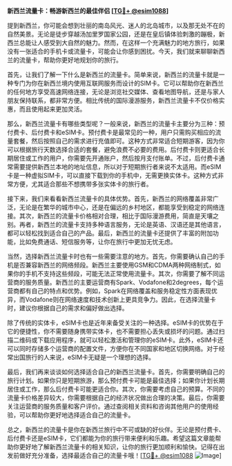 **新西兰流量卡：畅游新西兰的最佳伴侣 [[TG💪+ @esim1088](https://t.me/s/esim1088)]**

提到新西兰，你可能会想到壮丽的南岛风光、迷人的北岛城市，以及那无处不在的自然美景。无论是徒步穿越汤加里罗国家公园，还是在皇后镇体验刺激的蹦极，新西兰总能让人感受到大自然的魅力。然而，在这样一个充满魅力的地方旅行，如果没有一张适合的手机卡或流量卡，可能会让你感到困扰。今天，我们就来聊聊新西兰的流量卡，帮助你更好地规划你的旅行。

首先，让我们了解一下什么是新西兰的流量卡。简单来说，新西兰的流量卡就是一种专门为你在新西兰境内使用互联网服务而设计的SIM卡。它可以帮助你在新西兰的任何地方享受高速网络连接，无论是浏览社交媒体、查看地图导航，还是与家人朋友保持联系，都非常方便。相比传统的国际漫游服务，新西兰流量卡不仅价格实惠，而且使用起来更加灵活。

那么，新西兰流量卡有哪些类型呢？一般来说，新西兰的流量卡主要分为三种：预付费卡、后付费卡和eSIM卡。预付费卡是最常见的一种，用户只需购买相应的流量套餐，然后按照自己的需求进行充值即可。这种方式非常适合短期游客，因为你可以根据旅行天数选择合适的套餐，避免浪费不必要的费用。后付费卡则更适合长期居住或工作的用户，你需要先开通账户，然后按月支付账单。不过，后付费卡通常需要提供新西兰本地的地址信息，所以对于短期旅行者来说不太适用。而eSIM卡是一种虚拟SIM卡，可以直接下载到你的手机中，无需更换实体卡。这种方式非常方便，尤其适合那些不想携带多张实体卡的旅行者。

接下来，我们来看看新西兰流量卡的具体优势。首先，新西兰的网络覆盖非常广泛，无论是在繁华的城市中心，还是在偏远的乡村地区，都能享受到稳定的网络连接。其次，新西兰的流量卡价格相对合理，相比于国际漫游费用，简直是天壤之别。再者，新西兰的流量卡支持多种语言服务，无论是英语、汉语还是其他语言，都可以轻松找到适合自己的产品。最后，新西兰的流量卡还提供了丰富的附加功能，比如免费通话、短信服务等，让你在旅行中更加无忧无虑。

当然，选择新西兰流量卡时也有一些需要注意的地方。首先，你需要确认自己的手机是否兼容新西兰的网络频段。新西兰主要使用GSM和CDMA两种网络制式，如果你的手机不支持这些频段，可能无法正常使用流量卡。其次，你需要了解不同运营商的服务质量。新西兰的主要运营商有Spark、Vodafone和2degrees，每个运营商都有自己的特点和优势。例如，Spark在网络覆盖和服务稳定性方面表现优异，而Vodafone则在网络速度和技术创新上更具竞争力。因此，在选择流量卡时，建议你根据自己的需求和偏好做出选择。

除了传统的实体卡，eSIM卡也是近年来备受关注的一种选择。eSIM卡的优势在于它的便捷性，你不需要随身携带实体卡，也不需要担心丢失或损坏的问题。通过扫描二维码或下载应用程序，就可以轻松激活和管理你的eSIM卡。此外，eSIM卡还可以同时存储多个运营商的配置文件，方便你在不同国家和地区切换网络。对于经常出国旅行的人来说，eSIM卡无疑是一个理想的选择。

最后，我们再来谈谈如何选择适合自己的新西兰流量卡。首先，你需要明确自己的旅行计划。如果你只是短期旅游，那么预付费卡可能是最佳选择；如果你计划长期居住或工作，那么后付费卡可能更适合你。其次，你需要考虑自己的预算。不同的流量卡价格差异较大，你需要根据自己的经济状况做出合理的决策。最后，你需要关注运营商的服务质量和客户评价。通过查阅相关资料和咨询其他用户的使用经验，可以帮助你更好地选择适合自己的流量卡。

总之，新西兰的流量卡是你在新西兰旅行中不可或缺的好伙伴。无论是预付费卡、后付费卡还是eSIM卡，它们都能为你的旅行带来便利和乐趣。希望这篇文章能帮助你更好地了解新西兰流量卡的相关知识，让你的旅行更加顺利和愉快。记得在出发前做好充分准备，选择最适合自己的流量卡哦！[[TG💪+ @esim1088](https://t.me/s/esim1088) ![Image](https://i.postimg.cc/4NQfJmqS/Snipaste-2025-05-13-00-14-12.png)]
